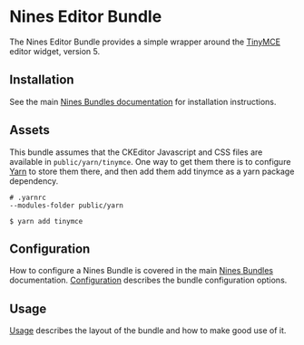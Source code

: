 Nines Editor Bundle
=================

The Nines Editor Bundle provides a simple wrapper around the [TinyMCE][tinymce] 
editor widget, version 5.

Installation
------------
See the main [Nines Bundles documentation](../../README.md) for installation 
instructions.

Assets
------

This bundle assumes that the CKEditor Javascript and CSS files are available 
in `public/yarn/tinymce`. One way to get them there is to configure [Yarn][yarn]
to store them there, and then add them add tinymce as a yarn package dependency.

```editorconfig
# .yarnrc
--modules-folder public/yarn
```

```shell
$ yarn add tinymce
```

Configuration
-------------

How to configure a Nines Bundle is covered in the main [Nines Bundles](../../README.md)
documentation. [Configuration](config.md) describes the bundle configuration options.

Usage
-----

[Usage](usage.md) describes the layout of the bundle and how to make good use of it.

[tinymce]: [https://www.tiny.cloud]
[Yarn]: [https://yarnpkg.com]
